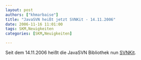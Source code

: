 ```yaml
---
layout: post
authors: ["khmarbaise"]
title: "JavaSVN heißt jetzt SVNKit - 14.11.2006"
date: 2006-11-16 11:01:00
tags: SKM,Neuigkeiten
categories: [SKM,Neuigkeiten]

---
```

Seit dem 14.11.2006 heißt die JavaSVN Bibliothek nun <a href="http://www.svnkit.com"  title="http://www.svnkit.com">SVNKit</a>.
